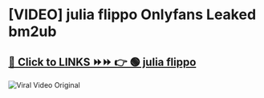 
 # [VIDEO] julia flippo Onlyfans Leaked bm2ub

## <h2><a href="https://clipsfans.com/julia_flippo&ref=git">🔗 Click to LINKS ⏩⏩ 👉 🟢 julia flippo </a></h2>

<a href="https://clipsfans.com/julia_flippo&ref=git" rel="nofollow" data-target="animated-image.originalLink"><img src="https://i.ibb.co.com/xMMVF88/686577567.gif" alt="Viral Video Original" style="max-width: 100%; display: inline-block;" data-target="animated-image.originalImage"></a>

